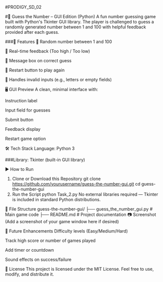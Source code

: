 #PRODIGY_SD_02

#🎯 Guess the Number – GUI Edition (Python)
A fun number guessing game built with Python's Tkinter GUI library. The player is challenged to guess a randomly generated number between 1 and 100 with helpful feedback provided after each guess.

###📌 Features
🔢 Random number between 1 and 100

🧠 Real-time feedback (Too high / Too low)

🎉 Message box on correct guess

🔄 Restart button to play again

🚫 Handles invalid inputs (e.g., letters or empty fields)

🖥️ GUI Preview
A clean, minimal interface with:

Instruction label

Input field for guesses

Submit button

Feedback display

Restart game option

🛠️ Tech Stack
Language: Python 3

###Library: Tkinter (built-in GUI library)

▶️ How to Run
1. Clone or Download this Repository
git clone https://github.com/yourusername/guess-the-number-gui.git
cd guess-the-number-gui
2. Run the Script
python Task_2.py
No external libraries required — Tkinter is included in standard Python distributions.

📂 File Structure
guess-the-number-gui/
├── guess_the_number_gui.py   # Main game code
├── README.md                 # Project documentation
📷 Screenshot
(Add a screenshot of your game window here if desired)

🤔 Future Enhancements
Difficulty levels (Easy/Medium/Hard)

Track high score or number of games played

Add timer or countdown

Sound effects on success/failure

📃 License
This project is licensed under the MIT License. Feel free to use, modify, and distribute it.
